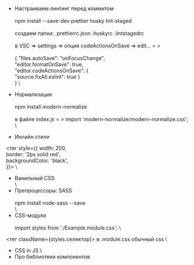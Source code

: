 - Настраиваем линтинг перед коммитом \
   \
  npm install --save-dev prettier husky lint-staged \
   \
  создаем папки: .prettierrc.json .huskyrc .lintstagedrc \
   \
  в VSC => settings => опция codeActionsOnSave => edit... = > \
   \
  { "files.autoSave": "onFocusChange", \
  "editor.formatOnSave": true, \
  "editor.codeActionsOnSave": { \
  "source.fixAll.eslint": true } \
  } \
- Нормализация \
   \
  npm install modern-normalize \
   \
  в файле index.js = > import 'modern-normalize/modern-normalize.css'; \

- Инлайн стили

<тег style={{
 width: 200, \
 border: '2px solid red', \
 backgroundColor: 'black', \
 }}> \

- Ванильный CSS \
  \
- Препроцессоры: SASS \
   \
  npm install node-sass --save \
   \
- CSS-модули \
   \
  import styles from './Example.module.css'; \

<тег className={styles.селектор}> в .module.css обычный css \

- CSS in JS \
- Про библиотеки компонентов
